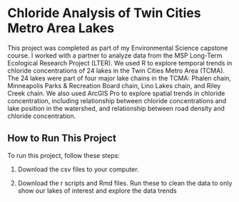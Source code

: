 # Chloride Analysis of Twin Cities Metro Area Lakes

This project was completed as part of my Environmental Science capstone course. I worked with a partner to analyze data from the MSP Long-Term Ecological Research Project (LTER). We used R to explore temporal trends in chloride concentrations of 24 lakes in the Twin Cities Metro Area (TCMA). The 24 lakes were part of four major lake chains in the TCMA: Phalen chain, Minneapolis Parks & Recreation Board chain, Lino Lakes chain, and Riley Creek chain. We also used ArcGIS Pro to explore spatial trends in chloride concentration, including relationship between chloride concentrations and lake position in the watershed, and relationship between road density and chloride concentration. 

## How to Run This Project

To run this project, follow these steps:
1. Download the csv files to your computer.

2. Download the r scripts and Rmd files. Run these to clean the data to only show our lakes of interest and explore the data trends
